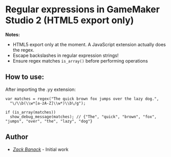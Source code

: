 # Regular expressions in GameMaker Studio 2 (HTML5 export only)

**Notes:**
* HTML5 export only at the moment. A JavaScript extension actually does the regex.
* Escape backslashes in regular expression strings!
* Ensure regex matches `is_array()` before performing operations

## How to use:
After importing the .yy extension:
```
var matches = regex("The quick brown fox jumps over the lazy dog.",
  "\/\\b(\\w*[a-zA-Z]\\w*)\\b\/g");

if (is_array(matches))
  show_debug_message(matches); // {"The", "quick", "brown", "fox", "jumps", "over", "the", "lazy", "dog"}
```

## Author
- *[Zack Banack](https://www.zackbanack.com/)* - Initial work
